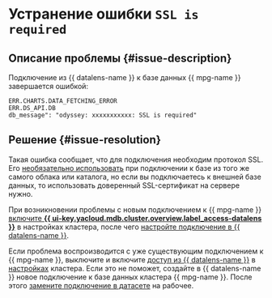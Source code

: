# Устранение ошибки `SSL is required`


## Описание проблемы {#issue-description}

Подключение из {{ datalens-name }} к базе данных {{ mpg-name }} завершается ошибкой:

```
ERR.CHARTS.DATA_FETCHING_ERROR
ERR.DS_API.DB
db_message": "odyssey: xxxxxxxxxxx: SSL is required"
```

## Решение {#issue-resolution}

Такая ошибка сообщает, что для подключения необходим протокол SSL. Его [необязательно использовать](../../../managed-postgresql/operations/connect.md) при подключении к базе из того же самого облака или каталога, но если вы подключаетесь к внешней базе данных, то использовать доверенный SSL-сертификат на сервере нужно.

При возникновении проблемы с новым подключением к {{ mpg-name }} [включите **{{ ui-key.yacloud.mdb.cluster.overview.label_access-datalens }}**](../../../managed-postgresql/operations/datalens-connect.md#allow-access) в настройках кластера, после чего [настройте подключение в {{ datalens-name }}](../../../datalens/operations/connection/create-postgresql.md).

Если проблема воспроизводится с уже существующим подключением к {{ mpg-name }}, выключите и включите [доступ из {{ datalens-name }}](../../../managed-postgresql/operations/datalens-connect.md#allow-access) в [настройках](../../../managed-postgresql/operations/update.md#change-additional-settings) кластера. Если это не поможет, создайте в {{ datalens-name }} новое подключение к базе данных кластера {{ mpg-name }}. После этого [замените подключение в датасете](../../../datalens/operations/dataset/replace-connection.md) на рабочее.